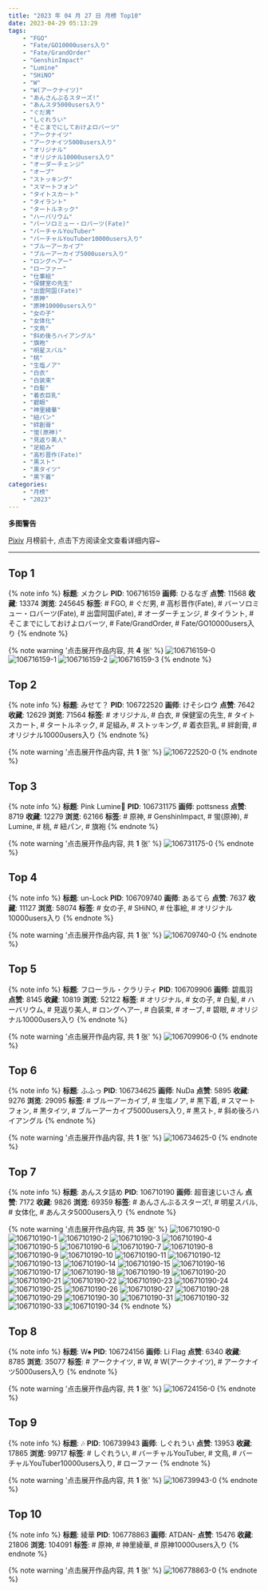 ```yaml
---
title: "2023 年 04 月 27 日 月榜 Top10"
date: 2023-04-29 05:13:29
tags:
    - "FGO"
    - "Fate/GO10000users入り"
    - "Fate/GrandOrder"
    - "GenshinImpact"
    - "Lumine"
    - "SHiNO"
    - "W"
    - "W(アークナイツ)"
    - "あんさんぶるスターズ!"
    - "あんスタ5000users入り"
    - "ぐだ男"
    - "しぐれうい"
    - "そこまでにしておけよロバーツ"
    - "アークナイツ"
    - "アークナイツ5000users入り"
    - "オリジナル"
    - "オリジナル10000users入り"
    - "オーダーチェンジ"
    - "オーブ"
    - "ストッキング"
    - "スマートフォン"
    - "タイトスカート"
    - "タイラント"
    - "タートルネック"
    - "ハーバリウム"
    - "バーソロミュー・ロバーツ(Fate)"
    - "バーチャルYouTuber"
    - "バーチャルYouTuber10000users入り"
    - "ブルーアーカイブ"
    - "ブルーアーカイブ5000users入り"
    - "ロングヘアー"
    - "ローファー"
    - "仕事絵"
    - "保健室の先生"
    - "出雲阿国(Fate)"
    - "原神"
    - "原神10000users入り"
    - "女の子"
    - "女体化"
    - "文鳥"
    - "斜め後ろハイアングル"
    - "旗袍"
    - "明星スバル"
    - "桃"
    - "生塩ノア"
    - "白衣"
    - "白装束"
    - "白髪"
    - "着衣巨乳"
    - "碧眼"
    - "神里綾華"
    - "紐パン"
    - "絆創膏"
    - "蛍(原神)"
    - "見返り美人"
    - "足組み"
    - "高杉晋作(Fate)"
    - "黒スト"
    - "黒タイツ"
    - "黒下着"
categories:
    - "月榜"
    - "2023"
---
```


<i class="fa fa-triangle-exclamation"></i>**多图警告**<i class="fa fa-triangle-exclamation"></i>

[Pixiv](https://www.pixiv.net/) 月榜前十, 点击下方阅读全文查看详细内容~

<!-- more -->

---

## Top 1

{% note info %}
**标题**: メカクレ
**PID**: 106716159 **画师**: ひるなぎ
**点赞**: 11568 **收藏**: 13374 **浏览**: 245645
**标签**: # FGO, # ぐだ男, # 高杉晋作(Fate), # バーソロミュー・ロバーツ(Fate), # 出雲阿国(Fate), # オーダーチェンジ, # タイラント, # そこまでにしておけよロバーツ, # Fate/GrandOrder, # Fate/GO10000users入り
{% endnote %}

{% note warning '点击展开作品内容, 共 **4** 张' %}
![106716159-0](https://i.pixiv.re/img-original/img/2023/03/31/06/00/08/106716159_p0.jpg)
![106716159-1](https://i.pixiv.re/img-original/img/2023/03/31/06/00/08/106716159_p1.jpg)
![106716159-2](https://i.pixiv.re/img-original/img/2023/03/31/06/00/08/106716159_p2.jpg)
![106716159-3](https://i.pixiv.re/img-original/img/2023/03/31/06/00/08/106716159_p3.jpg)
{% endnote %}

## Top 2

{% note info %}
**标题**: みせて？
**PID**: 106722520 **画师**: けそシロウ
**点赞**: 7642 **收藏**: 12629 **浏览**: 71564
**标签**: # オリジナル, # 白衣, # 保健室の先生, # タイトスカート, # タートルネック, # 足組み, # ストッキング, # 着衣巨乳, # 絆創膏, # オリジナル10000users入り
{% endnote %}

{% note warning '点击展开作品内容, 共 **1** 张' %}
![106722520-0](https://i.pixiv.re/img-original/img/2023/03/31/13/04/59/106722520_p0.jpg)
{% endnote %}

## Top 3

{% note info %}
**标题**: Pink Lumine🍑
**PID**: 106731175 **画师**: pottsness
**点赞**: 8719 **收藏**: 12279 **浏览**: 62166
**标签**: # 原神, # GenshinImpact, # 蛍(原神), # Lumine, # 桃, # 紐パン, # 旗袍
{% endnote %}

{% note warning '点击展开作品内容, 共 **1** 张' %}
![106731175-0](https://i.pixiv.re/img-original/img/2023/03/31/20/00/10/106731175_p0.jpg)
{% endnote %}

## Top 4

{% note info %}
**标题**: un-Lock
**PID**: 106709740 **画师**: あるてら
**点赞**: 7637 **收藏**: 11127 **浏览**: 58074
**标签**: # 女の子, # SHiNO, # 仕事絵, # オリジナル10000users入り
{% endnote %}

{% note warning '点击展开作品内容, 共 **1** 张' %}
![106709740-0](https://i.pixiv.re/img-original/img/2023/03/31/00/16/27/106709740_p0.png)
{% endnote %}

## Top 5

{% note info %}
**标题**: フローラル・クラリティ
**PID**: 106709906 **画师**: 碧風羽
**点赞**: 8145 **收藏**: 10819 **浏览**: 52122
**标签**: # オリジナル, # 女の子, # 白髪, # ハーバリウム, # 見返り美人, # ロングヘアー, # 白装束, # オーブ, # 碧眼, # オリジナル10000users入り
{% endnote %}

{% note warning '点击展开作品内容, 共 **1** 张' %}
![106709906-0](https://i.pixiv.re/img-original/img/2023/03/31/00/01/26/106709906_p0.jpg)
{% endnote %}

## Top 6

{% note info %}
**标题**: ふふっ
**PID**: 106734625 **画师**: NuDa
**点赞**: 5895 **收藏**: 9276 **浏览**: 29095
**标签**: # ブルーアーカイブ, # 生塩ノア, # 黒下着, # スマートフォン, # 黒タイツ, # ブルーアーカイブ5000users入り, # 黒スト, # 斜め後ろハイアングル
{% endnote %}

{% note warning '点击展开作品内容, 共 **1** 张' %}
![106734625-0](https://i.pixiv.re/img-original/img/2023/03/31/21/41/45/106734625_p0.jpg)
{% endnote %}

## Top 7

{% note info %}
**标题**: あんスタ詰め
**PID**: 106710190 **画师**: 超音速じいさん
**点赞**: 7172 **收藏**: 9826 **浏览**: 69359
**标签**: # あんさんぶるスターズ!, # 明星スバル, # 女体化, # あんスタ5000users入り
{% endnote %}

{% note warning '点击展开作品内容, 共 **35** 张' %}
![106710190-0](https://i.pixiv.re/img-original/img/2023/03/31/00/06/05/106710190_p0.jpg)
![106710190-1](https://i.pixiv.re/img-original/img/2023/03/31/00/06/05/106710190_p1.jpg)
![106710190-2](https://i.pixiv.re/img-original/img/2023/03/31/00/06/05/106710190_p2.jpg)
![106710190-3](https://i.pixiv.re/img-original/img/2023/03/31/00/06/05/106710190_p3.jpg)
![106710190-4](https://i.pixiv.re/img-original/img/2023/03/31/00/06/05/106710190_p4.jpg)
![106710190-5](https://i.pixiv.re/img-original/img/2023/03/31/00/06/05/106710190_p5.jpg)
![106710190-6](https://i.pixiv.re/img-original/img/2023/03/31/00/06/05/106710190_p6.jpg)
![106710190-7](https://i.pixiv.re/img-original/img/2023/03/31/00/06/05/106710190_p7.jpg)
![106710190-8](https://i.pixiv.re/img-original/img/2023/03/31/00/06/05/106710190_p8.jpg)
![106710190-9](https://i.pixiv.re/img-original/img/2023/03/31/00/06/05/106710190_p9.jpg)
![106710190-10](https://i.pixiv.re/img-original/img/2023/03/31/00/06/05/106710190_p10.jpg)
![106710190-11](https://i.pixiv.re/img-original/img/2023/03/31/00/06/05/106710190_p11.jpg)
![106710190-12](https://i.pixiv.re/img-original/img/2023/03/31/00/06/05/106710190_p12.jpg)
![106710190-13](https://i.pixiv.re/img-original/img/2023/03/31/00/06/05/106710190_p13.jpg)
![106710190-14](https://i.pixiv.re/img-original/img/2023/03/31/00/06/05/106710190_p14.jpg)
![106710190-15](https://i.pixiv.re/img-original/img/2023/03/31/00/06/05/106710190_p15.jpg)
![106710190-16](https://i.pixiv.re/img-original/img/2023/03/31/00/06/05/106710190_p16.jpg)
![106710190-17](https://i.pixiv.re/img-original/img/2023/03/31/00/06/05/106710190_p17.jpg)
![106710190-18](https://i.pixiv.re/img-original/img/2023/03/31/00/06/05/106710190_p18.jpg)
![106710190-19](https://i.pixiv.re/img-original/img/2023/03/31/00/06/05/106710190_p19.jpg)
![106710190-20](https://i.pixiv.re/img-original/img/2023/03/31/00/06/05/106710190_p20.jpg)
![106710190-21](https://i.pixiv.re/img-original/img/2023/03/31/00/06/05/106710190_p21.jpg)
![106710190-22](https://i.pixiv.re/img-original/img/2023/03/31/00/06/05/106710190_p22.jpg)
![106710190-23](https://i.pixiv.re/img-original/img/2023/03/31/00/06/05/106710190_p23.jpg)
![106710190-24](https://i.pixiv.re/img-original/img/2023/03/31/00/06/05/106710190_p24.jpg)
![106710190-25](https://i.pixiv.re/img-original/img/2023/03/31/00/06/05/106710190_p25.jpg)
![106710190-26](https://i.pixiv.re/img-original/img/2023/03/31/00/06/05/106710190_p26.jpg)
![106710190-27](https://i.pixiv.re/img-original/img/2023/03/31/00/06/05/106710190_p27.jpg)
![106710190-28](https://i.pixiv.re/img-original/img/2023/03/31/00/06/05/106710190_p28.jpg)
![106710190-29](https://i.pixiv.re/img-original/img/2023/03/31/00/06/05/106710190_p29.jpg)
![106710190-30](https://i.pixiv.re/img-original/img/2023/03/31/00/06/05/106710190_p30.jpg)
![106710190-31](https://i.pixiv.re/img-original/img/2023/03/31/00/06/05/106710190_p31.jpg)
![106710190-32](https://i.pixiv.re/img-original/img/2023/03/31/00/06/05/106710190_p32.jpg)
![106710190-33](https://i.pixiv.re/img-original/img/2023/03/31/00/06/05/106710190_p33.jpg)
![106710190-34](https://i.pixiv.re/img-original/img/2023/03/31/00/06/05/106710190_p34.jpg)
{% endnote %}

## Top 8

{% note info %}
**标题**: W♠️
**PID**: 106724156 **画师**: Li Flag
**点赞**: 6340 **收藏**: 8785 **浏览**: 35077
**标签**: # アークナイツ, # W, # W(アークナイツ), # アークナイツ5000users入り
{% endnote %}

{% note warning '点击展开作品内容, 共 **1** 张' %}
![106724156-0](https://i.pixiv.re/img-original/img/2023/03/31/14/48/28/106724156_p0.jpg)
{% endnote %}

## Top 9

{% note info %}
**标题**: 🎶
**PID**: 106739943 **画师**: しぐれうい
**点赞**: 13953 **收藏**: 17865 **浏览**: 99717
**标签**: # しぐれうい, # バーチャルYouTuber, # 文鳥, # バーチャルYouTuber10000users入り, # ローファー
{% endnote %}

{% note warning '点击展开作品内容, 共 **1** 张' %}
![106739943-0](https://i.pixiv.re/img-original/img/2023/04/01/00/00/01/106739943_p0.jpg)
{% endnote %}

## Top 10

{% note info %}
**标题**: 綾華
**PID**: 106778863 **画师**: ATDAN-
**点赞**: 15476 **收藏**: 21806 **浏览**: 104091
**标签**: # 原神, # 神里綾華, # 原神10000users入り
{% endnote %}

{% note warning '点击展开作品内容, 共 **1** 张' %}
![106778863-0](https://i.pixiv.re/img-original/img/2023/04/02/13/06/07/106778863_p0.jpg)
{% endnote %}
